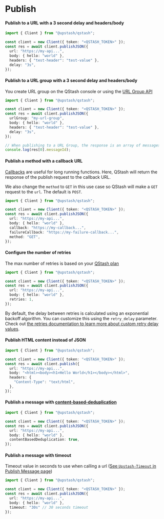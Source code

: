 # Publish

#### Publish to a URL with a 3 second delay and headers/body

```typescript  theme={"system"}
import { Client } from "@upstash/qstash";

const client = new Client({ token: "<QSTASH_TOKEN>" });
const res = await client.publishJSON({
  url: "https://my-api...",
  body: { hello: "world" },
  headers: { "test-header": "test-value" },
  delay: "3s",
});
```

#### Publish to a URL group with a 3 second delay and headers/body

You create URL group on the QStash console or using the [URL Group API](/qstash/sdks/ts/examples/url-groups#create-a-url-group-and-add-2-endpoints)

```typescript  theme={"system"}
import { Client } from "@upstash/qstash";

const client = new Client({ token: "<QSTASH_TOKEN>" });
const res = await client.publishJSON({
  urlGroup: "my-url-group",
  body: { hello: "world" },
  headers: { "test-header": "test-value" },
  delay: "3s",
});

// When publishing to a URL Group, the response is an array of messages for each URL in the URL Group
console.log(res[0].messageId);
```

#### Publish a method with a callback URL

[Callbacks](/qstash/features/callbacks) are useful for long running functions. Here, QStash will return the response
of the publish request to the callback URL.

We also change the `method` to `GET` in this use case so QStash will make a `GET` request to the `url`. The default
is `POST`.

```typescript  theme={"system"}
import { Client } from "@upstash/qstash";

const client = new Client({ token: "<QSTASH_TOKEN>" });
const res = await client.publishJSON({
  url: "https://my-api...",
  body: { hello: "world" },
  callback: "https://my-callback...",
  failureCallback: "https://my-failure-callback...",
  method: "GET",
});
```

#### Configure the number of retries

The max number of retries is based on your [QStash plan](https://upstash.com/pricing/qstash)

```typescript  theme={"system"}
import { Client } from "@upstash/qstash";

const client = new Client({ token: "<QSTASH_TOKEN>" });
const res = await client.publishJSON({
  url: "https://my-api...",
  body: { hello: "world" },
  retries: 1,
});
```

By default, the delay between retries is calculated using an exponential backoff algorithm. You can customize this using the `retry_delay` parameter. Check out [the retries documentation to learn more about custom retry delay values](/qstash/features/retry#custom-retry-delay).

#### Publish HTML content instead of JSON

```typescript  theme={"system"}
import { Client } from "@upstash/qstash";

const client = new Client({ token: "<QSTASH_TOKEN>" });
const res = await client.publish({
  url: "https://my-api...",
  body: "<html><body><h1>Hello World</h1></body></html>",
  headers: {
    "Content-Type": "text/html",
  },
});
```

#### Publish a message with [content-based-deduplication](/qstash/features/deduplication)

```typescript  theme={"system"}
import { Client } from "@upstash/qstash";

const client = new Client({ token: "<QSTASH_TOKEN>" });
const res = await client.publishJSON({
  url: "https://my-api...",
  body: { hello: "world" },
  contentBasedDeduplication: true,
});
```

#### Publish a message with timeout

Timeout value in seconds to use when calling a url ([See `Upstash-Timeout` in Publish Message page](/qstash/api/publish#request))

```typescript  theme={"system"}
import { Client } from "@upstash/qstash";

const client = new Client({ token: "<QSTASH_TOKEN>" });
const res = await client.publishJSON({
  url: "https://my-api...",
  body: { hello: "world" },
  timeout: "30s" // 30 seconds timeout
});
```
